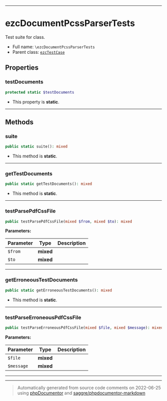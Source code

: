 ***

# ezcDocumentPcssParserTests

Test suite for class.



* Full name: `\ezcDocumentPcssParserTests`
* Parent class: [`ezcTestCase`](./ezcTestCase.md)



## Properties


### testDocuments



```php
protected static $testDocuments
```



* This property is **static**.


***

## Methods


### suite



```php
public static suite(): mixed
```



* This method is **static**.







***

### getTestDocuments



```php
public static getTestDocuments(): mixed
```



* This method is **static**.







***

### testParsePdfCssFile



```php
public testParsePdfCssFile(mixed $from, mixed $to): mixed
```








**Parameters:**

| Parameter | Type | Description |
|-----------|------|-------------|
| `$from` | **mixed** |  |
| `$to` | **mixed** |  |




***

### getErroneousTestDocuments



```php
public static getErroneousTestDocuments(): mixed
```



* This method is **static**.







***

### testParseErroneousPdfCssFile



```php
public testParseErroneousPdfCssFile(mixed $file, mixed $message): mixed
```








**Parameters:**

| Parameter | Type | Description |
|-----------|------|-------------|
| `$file` | **mixed** |  |
| `$message` | **mixed** |  |




***


***
> Automatically generated from source code comments on 2022-06-25 using [phpDocumentor](http://www.phpdoc.org/) and [saggre/phpdocumentor-markdown](https://github.com/Saggre/phpDocumentor-markdown)
